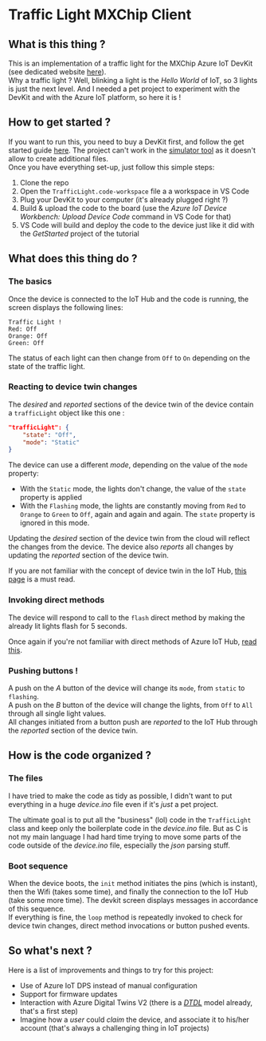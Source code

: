 # Traffic Light MXChip Client


## What is this thing ?

This is an implementation of a traffic light for the MXChip Azure IoT DevKit (see dedicated website [here](https://microsoft.github.io/azure-iot-developer-kit/)).  
Why a traffic light ? Well, blinking a light is the *Hello World* of IoT, so 3 lights is just the next level. And I needed a pet project to experiment with the DevKit and with the Azure IoT platform, so here it is !


## How to get started ?

If you want to run this, you need to buy a DevKit first, and follow the get started guide [here](https://docs.microsoft.com/en-us/azure/iot-hub/iot-hub-arduino-iot-devkit-az3166-get-started). The project can't work in the [simulator tool](https://azure-samples.github.io/iot-devkit-web-simulator/) as it doesn't allow to create additional files.  
Once you have everything set-up, just follow this simple steps:
1. Clone the repo
2. Open the `TrafficLight.code-workspace` file a a workspace in VS Code
3. Plug your DevKit to your computer (it's already plugged right ?)
4. Build & upload the code to the board (use the *Azure IoT Device Workbench: Upload Device Code* command in VS Code for that)
5. VS Code will build and deploy the code to the device just like it did with the *GetStarted* project of the tutorial


## What does this thing do ?

### The basics
Once the device is connected to the IoT Hub and the code is running, the screen displays the following lines:
```
Traffic Light !
Red: Off
Orange: Off
Green: Off
```
The status of each light can then change from `Off` to `On` depending on the state of the traffic light.  

### Reacting to device twin changes
The *desired* and *reported* sections of the device twin of the device contain a `trafficLight` object like this one :
```json
"trafficLight": {
    "state": "Off",
    "mode": "Static"
}
```
The device can use a different *mode*, depending on the value of the `mode` property:
- With the `Static` mode, the lights don't change, the value of the `state` property is applied
- With the `Flashing` mode, the lights are constantly moving from `Red` to `Orange` to `Green` to `Off`, again and again and again. The `state` property is ignored in this mode.

Updating the *desired* section of the device twin from the cloud will reflect the changes from the device. The device also *reports* all changes by updating the *reported* section of the device twin.  

If you are not familiar with the concept of device twin in the IoT Hub, [this page](https://docs.microsoft.com/en-us/azure/iot-hub/iot-hub-devguide-device-twins) is a must read.

### Invoking direct methods
The device will respond to call to the `flash` direct method by making the already lit lights flash for 5 seconds.

Once again if you're not familiar with direct methods of Azure IoT Hub, [read this](https://docs.microsoft.com/en-us/azure/iot-hub/iot-hub-devguide-direct-methods).

### Pushing buttons !
A push on the *A* button of the device will change its `mode`, from `static` to `flashing`.  
A push on the *B* button of the device will change the lights, from `Off` to `All` through all single light values.  
All changes initiated from a button push are *reported* to the IoT Hub through the *reported* section of the device twin.


## How is the code organized ?

### The files
I have tried to make the code as tidy as possible, I didn't want to put everything in a huge *device.ino* file even if it's *just* a pet project.  

The ultimate goal is to put all the "business" (lol) code in the `TrafficLight` class and keep only the boilerplate code in the *device.ino* file. But as C is not my main language I had hard time trying to move some parts of the code outside of the *device.ino* file, especially the *json* parsing stuff.

### Boot sequence
When the device boots, the `init` method initiates the pins (which is instant), then the Wifi (takes some time), and finally the connection to the IoT Hub (take some more time).  The devkit screen displays messages in accordance of this sequence.  
If everything is fine, the `loop` method is repeatedly invoked to check for device twin changes, direct method invocations or button pushed events.

## So what's next ?

Here is a list of improvements and things to try for this project:
- Use of Azure IoT DPS instead of manual configuration
- Support for firmware updates
- Interaction with Azure Digital Twins V2 (there is a *[DTDL](https://github.com/Azure/opendigitaltwins-dtdl/blob/master/DTDL/v2/dtdlv2.md)* model already, that's a first step)
- Imagine how a *user* could *claim* the device, and associate it to his/her account (that's always a challenging thing in IoT projects)